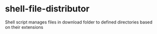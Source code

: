 # shell-file-distributor
Shell script manages files in download folder to defined directories based on their extensions
